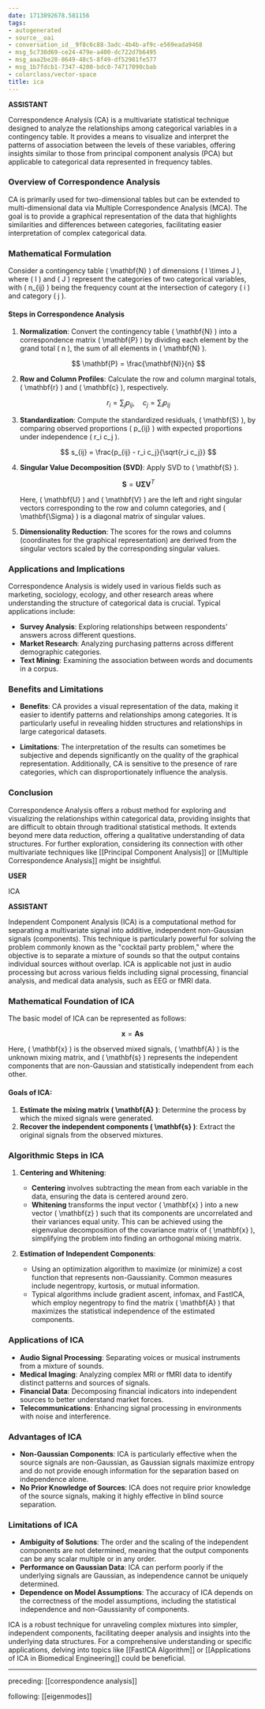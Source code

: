 ```yaml
---
date: 1713892678.581156
tags:
- autogenerated
- source__oai
- conversation_id__9f8c6c88-3adc-4b4b-af9c-e569eada9468
- msg_5c738d69-ce24-479e-a400-dc722d7b6495
- msg_aaa2be28-8649-48c5-8f49-df52981fe577
- msg_1b7fdcb1-7347-4200-bdc0-74717090cbab
- colorclass/vector-space
title: ica
---
```


**ASSISTANT**

Correspondence Analysis (CA) is a multivariate statistical technique designed to analyze the relationships among categorical variables in a contingency table. It provides a means to visualize and interpret the patterns of association between the levels of these variables, offering insights similar to those from principal component analysis (PCA) but applicable to categorical data represented in frequency tables.

### Overview of Correspondence Analysis

CA is primarily used for two-dimensional tables but can be extended to multi-dimensional data via Multiple Correspondence Analysis (MCA). The goal is to provide a graphical representation of the data that highlights similarities and differences between categories, facilitating easier interpretation of complex categorical data.

### Mathematical Formulation

Consider a contingency table \( \mathbf{N} \) of dimensions \( I \times J \), where \( I \) and \( J \) represent the categories of two categorical variables, with \( n_{ij} \) being the frequency count at the intersection of category \( i \) and category \( j \).

#### Steps in Correspondence Analysis

1. **Normalization**: Convert the contingency table \( \mathbf{N} \) into a correspondence matrix \( \mathbf{P} \) by dividing each element by the grand total \( n \), the sum of all elements in \( \mathbf{N} \).
   
   $$ \mathbf{P} = \frac{\mathbf{N}}{n} $$

2. **Row and Column Profiles**: Calculate the row and column marginal totals, \( \mathbf{r} \) and \( \mathbf{c} \), respectively.

   $$ r_i = \sum_j p_{ij}, \quad c_j = \sum_i p_{ij} $$

3. **Standardization**: Compute the standardized residuals, \( \mathbf{S} \), by comparing observed proportions \( p_{ij} \) with expected proportions under independence \( r_i c_j \).

   $$ s_{ij} = \frac{p_{ij} - r_i c_j}{\sqrt{r_i c_j}} $$

4. **Singular Value Decomposition (SVD)**: Apply SVD to \( \mathbf{S} \).

   $$ \mathbf{S} = \mathbf{U} \mathbf{\Sigma} \mathbf{V}^T $$

   Here, \( \mathbf{U} \) and \( \mathbf{V} \) are the left and right singular vectors corresponding to the row and column categories, and \( \mathbf{\Sigma} \) is a diagonal matrix of singular values.

5. **Dimensionality Reduction**: The scores for the rows and columns (coordinates for the graphical representation) are derived from the singular vectors scaled by the corresponding singular values.

### Applications and Implications

Correspondence Analysis is widely used in various fields such as marketing, sociology, ecology, and other research areas where understanding the structure of categorical data is crucial. Typical applications include:

- **Survey Analysis**: Exploring relationships between respondents' answers across different questions.
- **Market Research**: Analyzing purchasing patterns across different demographic categories.
- **Text Mining**: Examining the association between words and documents in a corpus.

### Benefits and Limitations

- **Benefits**: CA provides a visual representation of the data, making it easier to identify patterns and relationships among categories. It is particularly useful in revealing hidden structures and relationships in large categorical datasets.
  
- **Limitations**: The interpretation of the results can sometimes be subjective and depends significantly on the quality of the graphical representation. Additionally, CA is sensitive to the presence of rare categories, which can disproportionately influence the analysis.

### Conclusion

Correspondence Analysis offers a robust method for exploring and visualizing the relationships within categorical data, providing insights that are difficult to obtain through traditional statistical methods. It extends beyond mere data reduction, offering a qualitative understanding of data structures. For further exploration, considering its connection with other multivariate techniques like [[Principal Component Analysis]] or [[Multiple Correspondence Analysis]] might be insightful.


**USER**

ICA


**ASSISTANT**

Independent Component Analysis (ICA) is a computational method for separating a multivariate signal into additive, independent non-Gaussian signals (components). This technique is particularly powerful for solving the problem commonly known as the "cocktail party problem," where the objective is to separate a mixture of sounds so that the output contains individual sources without overlap. ICA is applicable not just in audio processing but across various fields including signal processing, financial analysis, and medical data analysis, such as EEG or fMRI data.

### Mathematical Foundation of ICA

The basic model of ICA can be represented as follows:

$$
\mathbf{x} = \mathbf{A} \mathbf{s}
$$

Here, \( \mathbf{x} \) is the observed mixed signals, \( \mathbf{A} \) is the unknown mixing matrix, and \( \mathbf{s} \) represents the independent components that are non-Gaussian and statistically independent from each other.

#### Goals of ICA:
1. **Estimate the mixing matrix \( \mathbf{A} \)**: Determine the process by which the mixed signals were generated.
2. **Recover the independent components \( \mathbf{s} \)**: Extract the original signals from the observed mixtures.

### Algorithmic Steps in ICA

1. **Centering and Whitening**:
   - **Centering** involves subtracting the mean from each variable in the data, ensuring the data is centered around zero.
   - **Whitening** transforms the input vector \( \mathbf{x} \) into a new vector \( \mathbf{z} \) such that its components are uncorrelated and their variances equal unity. This can be achieved using the eigenvalue decomposition of the covariance matrix of \( \mathbf{x} \), simplifying the problem into finding an orthogonal mixing matrix.

2. **Estimation of Independent Components**:
   - Using an optimization algorithm to maximize (or minimize) a cost function that represents non-Gaussianity. Common measures include negentropy, kurtosis, or mutual information.
   - Typical algorithms include gradient ascent, infomax, and FastICA, which employ negentropy to find the matrix \( \mathbf{A} \) that maximizes the statistical independence of the estimated components.

### Applications of ICA

- **Audio Signal Processing**: Separating voices or musical instruments from a mixture of sounds.
- **Medical Imaging**: Analyzing complex MRI or fMRI data to identify distinct patterns and sources of signals.
- **Financial Data**: Decomposing financial indicators into independent sources to better understand market forces.
- **Telecommunications**: Enhancing signal processing in environments with noise and interference.

### Advantages of ICA

- **Non-Gaussian Components**: ICA is particularly effective when the source signals are non-Gaussian, as Gaussian signals maximize entropy and do not provide enough information for the separation based on independence alone.
- **No Prior Knowledge of Sources**: ICA does not require prior knowledge of the source signals, making it highly effective in blind source separation.

### Limitations of ICA

- **Ambiguity of Solutions**: The order and the scaling of the independent components are not determined, meaning that the output components can be any scalar multiple or in any order.
- **Performance on Gaussian Data**: ICA can perform poorly if the underlying signals are Gaussian, as independence cannot be uniquely determined.
- **Dependence on Model Assumptions**: The accuracy of ICA depends on the correctness of the model assumptions, including the statistical independence and non-Gaussianity of components.

ICA is a robust technique for unraveling complex mixtures into simpler, independent components, facilitating deeper analysis and insights into the underlying data structures. For a comprehensive understanding or specific applications, delving into topics like [[FastICA Algorithm]] or [[Applications of ICA in Biomedical Engineering]] could be beneficial.


---

preceding: [[correspondence analysis]]  


following: [[eigenmodes]]